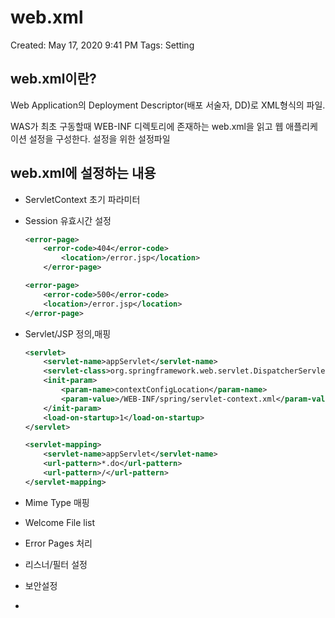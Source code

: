 # web.xml

Created: May 17, 2020 9:41 PM
Tags: Setting

## web.xml이란?

Web Application의 Deployment Descriptor(배포 서술자, DD)로 XML형식의 파일.

WAS가 최초 구동할때 WEB-INF 디렉토리에 존재하는 web.xml을 읽고 웹 애플리케이션 설정을 구성한다. 설정을 위한 설정파일

## web.xml에 설정하는 내용

- ServletContext 초기 파라미터
- Session 유효시간 설정

    ```xml
    <error-page>
    	<error-code>404</error-code>
    		<location>/error.jsp</location>
    	</error-page>

    <error-page>
    	<error-code>500</error-code>
    	<location>/error.jsp</location>
    </error-page>
    ```

- Servlet/JSP 정의,매핑

    ```xml
    <servlet>
    	<servlet-name>appServlet</servlet-name>
    	<servlet-class>org.springframework.web.servlet.DispatcherServlet</servlet-class>
    	<init-param>
    		<param-name>contextConfigLocation</param-name>
    		<param-value>/WEB-INF/spring/servlet-context.xml</param-value>
    	</init-param>
    	<load-on-startup>1</load-on-startup>
    </servlet>

    <servlet-mapping>
    	<servlet-name>appServlet</servlet-name>
    	<url-pattern>*.do</url-pattern>
    	<url-pattern>/</url-pattern>
    </servlet-mapping>
    ```

- Mime Type 매핑
- Welcome File list
- Error Pages 처리
- 리스너/필터 설정
- 보안설정
-